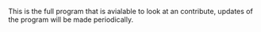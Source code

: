 This is the full program that is avialable to look at an contribute, updates of the program will be made periodically.

